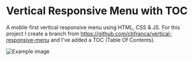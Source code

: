 # Vertical Responsive Menu with TOC

A mobile first vertical responsive menu using HTML, CSS & JS. For this project I create a branch from https://github.com/cbfranca/vertical-responsive-menu and I've added a TOC (Table Of Contents).

![Example image](https://raw.githubusercontent.com/erossini/Vertical-Responsive-Menu-with-TOC/master/imgs/Example.PNG)
